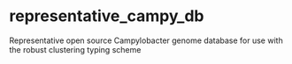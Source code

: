 # representative_campy_db
Representative open source Campylobacter genome database for use with the robust clustering typing scheme
